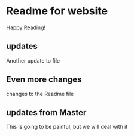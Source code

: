 # Readme for website

Happy Reading!

## updates

Another update to file

## Even more changes

changes to the Readme file

## updates from Master

This is going to be painful, but we will deal with it
